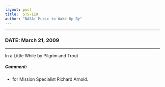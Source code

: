```yaml
---
layout: post
title:  STS-119
author: "NASA: Music to Wake Up By"
---
```


----
### DATE: March 21, 2009
----
In a Little While by Pilgrim and Trout

##### Comment:
* for Mission Specialist Richard Arnold.
